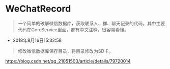 # WeChatRecord
> 一个简单的破解微信数据库，获取联系人、群、聊天记录的代码。其中主要代码在CoreService里面，都有中文注释，很容易看懂。

* 2018年8月16日15:32:58
> 修改微信数据库保存目录，将目录修改为SD卡。

https://blog.csdn.net/qq_21051503/article/details/79720014
